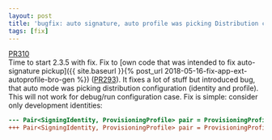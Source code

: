 ```yaml
---
layout: post
title: 'bugfix: auto signature, auto profile was picking Distribution configuration, wrong'
tags: [fix]
---
```

[PR310](https://github.com/MobiVM/robovm/pull/310)  
Time to start 2.3.5 with fix. Fix to [own code that was intended to fix auto-signature pickup]({{ site.baseurl }}{% post_url 2018-05-16-fix-app-ext-autoprofile-bro-gen %}) ([PR293](https://github.com/MobiVM/robovm/pull/293)). It fixes a lot of stuff but introduced bug, that auto mode was picking distribution configuration (identity and profile). This will not work for debug/run configuration case. Fix is simple: consider only development identities:
```patch
--- Pair<SigningIdentity, ProvisioningProfile> pair = ProvisioningProfile.find(ProvisioningProfile.list(), SigningIdentity.list(), bundleId);
+++ Pair<SigningIdentity, ProvisioningProfile> pair = ProvisioningProfile.find(ProvisioningProfile.list(), SigningIdentity.list("/(?i)iPhone Developer|iOS Development/"), bundleId);

```
